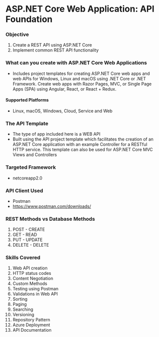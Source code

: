 # ASP.NET Core Web Application: API Foundation

### Objective
1. Create a REST API using ASP.NET Core
2. Implement common REST API functionality

### What can you create with ASP.NET Core Web Applications
- Includes project templates for creating ASP.NET Core web apps and web APIs for Windows, Linux and macOS using .NET Core or .NET Framework. Create web apps with Razor Pages, MVC, or Single Page Apps (SPA) using Angular, React, or React + Redux.

#### Supported Platforms
- Linux, macOS, Windows, Cloud, Service and Web

### The API Template
- The type of app included here is a WEB API
- Built using the API project template which facilitates the creation of an ASP.NET Core application with an example Controller for a RESTful HTTP service. This template can also be used for ASP.NET Core MVC Views and Controllers

### Targeted Framework
- netcoreapp2.0

### API Client Used
- Postman
- https://www.postman.com/downloads/

### REST Methods vs Database Methods
1. POST - CREATE
2. GET - READ
3. PUT - UPDATE
4. DELETE - DELETE

### Skills  Covered
1. Web API creation
2. HTTP status codes
3. Content Negotiation
4. Custom Methods
5. Testing using Postman
6. Validations in Web API
7. Sorting
8. Paging
9. Searching
10. Versioning
11. Repository Pattern
12. Azure Deployment
13. API Documentation